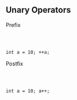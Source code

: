 ##  Unary Operators

<p class="fragment roll-in">Prefix</p>
<code>

int a = 10;
++a;
</code>


<p class="fragment roll-in">Postfix</p>

<code>

int a = 10;
a++;
</code>

